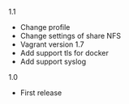 1.1
  - Change profile
  - Change settings of share NFS
  - Vagrant version 1.7
  - Add support tls for docker
  - Add support syslog

1.0
  - First release
